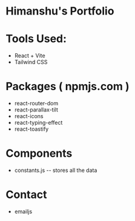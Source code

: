# Himanshu's Portfolio

# Tools Used:
  - React + Vite
  - Tailwind CSS

# Packages ( npmjs.com )
  - react-router-dom
  - react-parallax-tilt
  - react-icons 
  - react-typing-effect
  - react-toastify

# Components
  - constants.js -- stores all the data

# Contact
  - emailjs